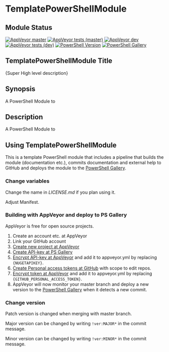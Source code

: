 # TemplatePowerShellModule

## Module Status

[![AppVeyor master](https://img.shields.io/appveyor/ci/SET_USERNAME/SET_REPONAME/master?label=MASTER&logo=appveyor&style=for-the-badge)](https://ci.appveyor.com/project/SET_USERNAME/SET_REPONAME)
[![AppVeyor tests (master)](https://img.shields.io/appveyor/tests/SET_USERNAME/SET_REPONAME/master?label=MASTER&logo=appveyor&style=for-the-badge)](https://ci.appveyor.com/project/SET_USERNAME/SET_REPONAME/build/tests)
[![AppVeyor dev](https://img.shields.io/appveyor/ci/SET_USERNAME/SET_REPONAME/DEV?label=DEV&logo=appveyor&style=for-the-badge)](https://ci.appveyor.com/project/SET_USERNAME/SET_REPONAME)
[![AppVeyor tests (dev)](https://img.shields.io/appveyor/tests/SET_USERNAME/SET_REPONAME/dev?label=DEV&logo=appveyor&style=for-the-badge)](https://ci.appveyor.com/project/SET_USERNAME/SET_REPONAME/build/tests)
[![PowerShell Version](https://img.shields.io/powershellgallery/v/SET_REPONAME.svg?style=for-the-badge&logo=PowerShell)](https://www.powershellgallery.com/packages/SET_REPONAME)
[![PowerShell Gallery](https://img.shields.io/powershellgallery/dt/SET_REPONAME?style=for-the-badge)](https://www.powershellgallery.com/packages/SET_REPONAME)

## TemplatePowerShellModule Title

{Super High level description}

## Synopsis

A PowerShell Module to

## Description

A PowerShell Module to

## Using TemplatePowerShellModule

This is a template PowerShell module that includes a pipeline that builds the
module (documentation etc.), commits documentation and external help to GitHub
and deploys the module to the [PowerShell Gallery](https://www.powershellgallery.com).

### Change variables

Change the name in *LICENSE.md* if you plan using it.

Adjust Manifest.

### Building with AppVeyor and deploy to PS Gallery

AppVeyor is free for open source projects.

1. Create an account etc. at AppVeyor
2. Link your GitHub account
3. [Create new project at AppVeyor](https://ci.appveyor.com/projects)
4. [Create API-key at PS Gallery](https://www.powershellgallery.com/account/apikeys)
5. [Encrypt API-key at AppVeyor](https://ci.appveyor.com/tools/encrypt)
and add it to appveyor.yml by replacing `{NUGETAPIKEY}`.
6. [Create Personal access tokens at GitHub](https://github.com/settings/tokens)
with scope to edit repos.
7. [Encrypt token at AppVeyor](https://ci.appveyor.com/tools/encrypt)
and add it to appveyor.yml by replacing `{GITHUB_PERSONAL_ACCESS_TOKEN}`.
8. AppVeyor will now monitor your master branch and deploy a new version to
the [PowerShell Gallery](https://www.powershellgallery.com)
when it detects a new commit.

### Change version

Patch version is changed when merging with master branch.

Major version can be changed by writing `!ver:MAJOR*` in the commit message.

Minor version can be changed by writing `!ver:MINOR*` in the commit message.
